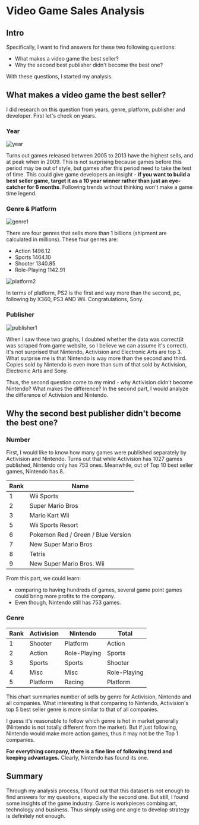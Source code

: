 # Video Game Sales Analysis

## Intro

Specifically, I want to find answers for these two following questions:

- What makes a video game the best seller?
- Why the second best publisher didn't become the best one?

With these questions, I started my analysis. 

## What makes a video game the best seller?

I did research on this question from years, genre, platform, publisher and developer. First let's check on years.

### Year

![year](D:\Github\Vedio_Game_Sales_Data_Analysis\pics\year.png)

Turns out games released between 2005 to 2013 have the highest sells, and at peak when in 2009. This is not surprising because games before this period may be out of style, but games after this period need to take the test of time. This could give game developers an insight - **if you want to build a best seller game, target it as a 10 year winner rather than just an eye-catcher for 6 months**. Following trends without thinking won't make a game time legend. 

### Genre & Platform

![genre1](D:\Github\Vedio_Game_Sales_Data_Analysis\pics\genre1.png)

There are four genres that sells more than 1 billions (shipment are calculated in millions). These four genres are:

- Action          1496.12
- Sports          1464.10
- Shooter         1340.85
- Role-Playing    1142.91

![platform2](D:\Github\Vedio_Game_Sales_Data_Analysis\pics\platform2.png)

In terms of platform, PS2 is the first and way more than the second, pc, following by X360, PS3 AND Wii. Congratulations, Sony. 

### Publisher

![publisher1](D:\Github\Vedio_Game_Sales_Data_Analysis\pics\publisher1.png)

When I saw these two graphs, I doubted whether the data was correct(it was scraped from game website, so I believe we can assume it's correct). It's not surprised that Nintendo, Activision and Electronic Arts are top 3. What surprise me is that Nintendo is way more than the second and third. Copies sold by Nintendo is even more than sum of that sold by Activision, Electronic Arts and Sony. 

Thus, the second question come to my mind - why Activision didn't become Nintendo? What makes the difference? In the second part, I would analyze the difference of Activision and Nintendo.

## Why the second best publisher didn't become the best one?

### Number

First, I would like to know how many games were published separately by Activision and Nintendo. Turns out that while Activision has 1027 games published, Nintendo only has 753 ones. Meanwhile, out of Top 10 best seller games, Nintendo has 8. 

| Rank | Name                               |
| ---- | ---------------------------------- |
| 1    | Wii Sports                         |
| 2    | Super Mario Bros                   |
| 3    | Mario Kart Wii                     |
| 5    | Wii Sports Resort                  |
| 6    | Pokemon Red / Green / Blue Version |
| 7    | New Super Mario Bros               |
| 8    | Tetris                             |
| 9    | New Super Mario Bros. Wii          |

From this part, we could learn:

- comparing to having hundreds of games, several game point games could bring more profits to the company. 
- Even though, Nintendo still has 753 games. 

### Genre

| Rank | Activision | Nintendo     | Total        |
| ---- | ---------- | ------------ | ------------ |
| 1    | Shooter    | Platform     | Action       |
| 2    | Action     | Role-Playing | Sports       |
| 3    | Sports     | Sports       | Shooter      |
| 4    | Misc       | Misc         | Role-Playing |
| 5    | Platform   | Racing       | Platform     |

This chart summaries number of sells by genre for Activision, Nintendo and all companies. What interesting is that comparing to Nintendo, Activision's top 5 best seller genre is more similar to that of all companies. 

I guess it's reasonable to follow which genre is hot in market generally (Nintendo is not totally different from the market). But if just following, Nintendo would make more action games, thus it may not be the Top 1 companies. 

**For everything company, there is a fine line of following trend and keeping advantages.** Clearly, Nintendo has found its one. 

## Summary

Through my analysis process, I found out that this dataset is not enough to find answers for my questions, especially the second one. But still, I found some insights of the game industry. Game is workpieces combing art, technology and business. Thus simply using one angle to develop strategy is definitely not enough. 